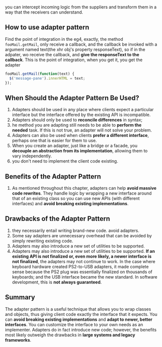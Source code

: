 you can
intercept incoming logic from the suppliers and transform them in a way that the receivers
can understand.


## How to use adapter pattern
Find the point of integration
in the eg4, exactly, the method `fooMail.getMail`, only receive a callback, and the callback be invoked with a argument named text(the xhr obj's property responseText), so if in the adpater, wo receive the callback, and **give the responseText to the callback**. This is the point of integration, when you get it, you get the adapter
```javascript
fooMail.getMail(function(text) {
  $('message-pane').innerHTML = text;
});
```

## When Should the Adapter Pattern Be Used?

1. Adapters should be used in any place where clients expect a particular interface but the interface
offered by the existing API is incompatible.
2. Adapters should only be used to **reconcile
differences** in syntax;
3. he method you are adapting still needs to be able to **perform the needed**
task. If this is not true, an adapter will not solve your problem.
4. Adapters can also be used when
clients **prefer a different interface**, perhaps one that is easier for them to use.
5. When you create
an adapter, just like a bridge or a facade, you **decouple an abstraction from its implementation**, 
allowing them to vary independently.
6. you don't need to implement the client code existing.

## Benefits of the Adapter Pattern
1. As mentioned throughout this chapter, adapters can help **avoid massive code rewrites**. They
handle logic by wrapping a new interface around that of an existing class so you can use new
APIs (with different interfaces) and **avoid breaking existing implementations**.

## Drawbacks of the Adapter Pattern
1. they necessarily entail writing brand-new code. avoid adapters.
2. Some say adapters are unnecessary overhead that can be avoided
by simply rewriting existing code.
3. Adapters may also introduce a new set of utilities to be
supported.
4. Adapters may also introduce a new set of utilities to be
supported. **If an existing API is not finalized or, even more likely, a newer interface is not finalized**, the adapters may not continue to work. In the case where keyboard hardware created PS2-to-USB adapters, it made complete sense because the PS2 plug was essentially finalized on thousands of keyboards; and the USB interface became the new
standard. In software development, this is **not always guaranteed**.

## Summary
The adapter pattern is a useful technique that allows you to wrap classes and objects, thus
giving client code exactly the interface that it expects. You can **avoid breaking existing implementations**
and **adapt to newer, better interfaces**. You can customize the interface to your own
needs as an implementer. Adapters do in fact introduce new code; however, the benefits most
likely outweigh the drawbacks in **large systems and legacy frameworks**.
